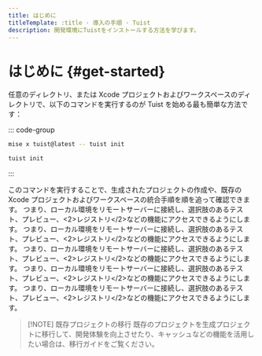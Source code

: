 ```yaml
---
title: はじめに
titleTemplate: :title · 導入の手順 · Tuist
description: 開発環境にTuistをインストールする方法を学びます。
---
```


# はじめに {#get-started}

任意のディレクトリ、または Xcode プロジェクトおよびワークスペースのディレクトリで、以下のコマンドを実行するのが Tuist を始める最も簡単な方法です：

::: code-group

```bash [Mise]
mise x tuist@latest -- tuist init
```

```bash [Global Tuist (Homebrew)]
tuist init
```

:::

このコマンドを実行することで、<LocalizedLink href="/guides/develop/projects">生成されたプロジェクトの作成</LocalizedLink>や、既存の Xcode プロジェクトおよびワークスペースの統合手順を順を追って確認できます。 つまり、ローカル環境をリモートサーバーに接続し、<LocalizedLink href="/guides/develop/cache">選択肢のあるテスト</LocalizedLink>、<LocalizedLink href="/guides/develop/projects/adoption/migrate/xcode-project">プレビュー</LocalizedLink>、<2>レジストリ</2>などの機能にアクセスできるようにします。 つまり、ローカル環境をリモートサーバーに接続し、<LocalizedLink href="/guides/develop/cache">選択肢のあるテスト</LocalizedLink>、<LocalizedLink href="/guides/develop/projects/adoption/migrate/xcode-project">プレビュー</LocalizedLink>、<2>レジストリ</2>などの機能にアクセスできるようにします。 つまり、ローカル環境をリモートサーバーに接続し、<LocalizedLink href="/guides/develop/cache">選択肢のあるテスト</LocalizedLink>、<LocalizedLink href="/guides/develop/projects/adoption/migrate/xcode-project">プレビュー</LocalizedLink>、<2>レジストリ</2>などの機能にアクセスできるようにします。 つまり、ローカル環境をリモートサーバーに接続し、<LocalizedLink href="/guides/develop/cache">選択肢のあるテスト</LocalizedLink>、<LocalizedLink href="/guides/develop/projects/adoption/migrate/xcode-project">プレビュー</LocalizedLink>、<2>レジストリ</2>などの機能にアクセスできるようにします。 つまり、ローカル環境をリモートサーバーに接続し、<LocalizedLink href="/guides/develop/cache">選択肢のあるテスト</LocalizedLink>、<LocalizedLink href="/guides/develop/projects/adoption/migrate/xcode-project">プレビュー</LocalizedLink>、<2>レジストリ</2>などの機能にアクセスできるようにします。

> [!NOTE] 既存プロジェクトの移行
> 既存のプロジェクトを生成プロジェクトに移行して、開発体験を向上させたり、<LocalizedLink href="/guides/develop/cache">キャッシュ</LocalizedLink>などの機能を活用したい場合は、<LocalizedLink href="/guides/develop/projects/adoption/migrate/xcode-project">移行ガイド</LocalizedLink>をご覧ください。
